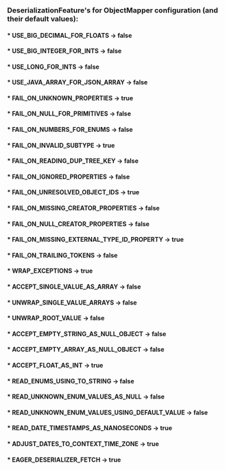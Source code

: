 ### DeserializationFeature's for ObjectMapper configuration (and their default values):

#### * USE_BIG_DECIMAL_FOR_FLOATS -> false

#### * USE_BIG_INTEGER_FOR_INTS -> false

#### * USE_LONG_FOR_INTS -> false

#### * USE_JAVA_ARRAY_FOR_JSON_ARRAY -> false

#### * FAIL_ON_UNKNOWN_PROPERTIES -> true

#### * FAIL_ON_NULL_FOR_PRIMITIVES -> false

#### * FAIL_ON_NUMBERS_FOR_ENUMS -> false

#### * FAIL_ON_INVALID_SUBTYPE -> true

#### * FAIL_ON_READING_DUP_TREE_KEY -> false

#### * FAIL_ON_IGNORED_PROPERTIES -> false

#### * FAIL_ON_UNRESOLVED_OBJECT_IDS -> true

#### * FAIL_ON_MISSING_CREATOR_PROPERTIES -> false

#### * FAIL_ON_NULL_CREATOR_PROPERTIES -> false

#### * FAIL_ON_MISSING_EXTERNAL_TYPE_ID_PROPERTY -> true

#### * FAIL_ON_TRAILING_TOKENS -> false

#### * WRAP_EXCEPTIONS -> true

#### * ACCEPT_SINGLE_VALUE_AS_ARRAY -> false

#### * UNWRAP_SINGLE_VALUE_ARRAYS -> false

#### * UNWRAP_ROOT_VALUE -> false

#### * ACCEPT_EMPTY_STRING_AS_NULL_OBJECT -> false

#### * ACCEPT_EMPTY_ARRAY_AS_NULL_OBJECT -> false

#### * ACCEPT_FLOAT_AS_INT -> true

#### * READ_ENUMS_USING_TO_STRING -> false

#### * READ_UNKNOWN_ENUM_VALUES_AS_NULL -> false

#### * READ_UNKNOWN_ENUM_VALUES_USING_DEFAULT_VALUE -> false

#### * READ_DATE_TIMESTAMPS_AS_NANOSECONDS -> true

#### * ADJUST_DATES_TO_CONTEXT_TIME_ZONE -> true

#### * EAGER_DESERIALIZER_FETCH -> true

